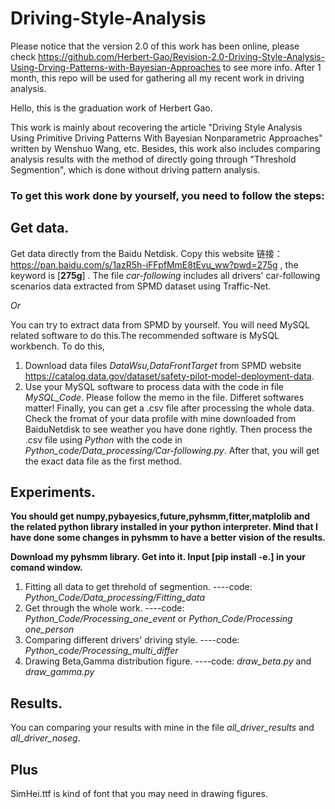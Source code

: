 # Driving-Style-Analysis

Please notice that the version 2.0 of this work has been online, please check https://github.com/Herbert-Gao/Revision-2.0-Driving-Style-Analysis-Using-Drving-Patterns-with-Bayesian-Approaches to see more info. After 1 month, this repo will be used for gathering all my recent work in driving analysis.

Hello, this is the graduation work of Herbert Gao. 

This work is mainly about recovering the article "Driving Style Analysis Using Primitive Driving Patterns With Bayesian Nonparametric Approaches" written by Wenshuo Wang, etc. Besides, this work also includes comparing analysis results with the method of directly going through "Threshold Segmention", which is done without driving pattern analysis.

### To get this work done by yourself, you need to follow the steps:

## Get data.
   Get data directly from the Baidu Netdisk. Copy this website 链接：https://pan.baidu.com/s/1azR5h-iFFpfMmE8tEvu_ww?pwd=275g 
, the keyword is [**275g**] .
   The file *car-following* includes all drivers' car-following scenarios data extracted from SPMD dataset using Traffic-Net.
   
*Or*
  
   You can try to extract data from SPMD by yourself. You will need MySQL related software to do this.The recommended software is MySQL workbench. 
   To do this,
   1. Download data files *DataWsu,DataFrontTarget* from SPMD website https://catalog.data.gov/dataset/safety-pilot-model-deployment-data.
   2. Use your MySQL software to process data with the code in file *MySQL_Code*. Please follow the memo in the file. Differet softwares matter! Finally, you can get a .csv file after processing the whole data. Check the fromat of your data profile with mine downloaded from BaiduNetdisk to see weather you have done rightly.
      Then process the .csv file using *Python* with the code in *Python_code/Data_processing/Car-following.py*. 
      After that, you will get the exact data file as the first method.

## Experiments.
   **You should get numpy,pybayesics,future,pyhsmm,fitter,matplolib and the related python library installed in your python interpreter. Mind that I have done some changes in pyhsmm to have a better vision of the results.**
   
   **Download my pyhsmm library. Get into it. Input [pip install -e.] in your comand window.**
   1. Fitting all data to get threhold of segmention. ----code:  *Python_Code/Data_processing/Fitting_data*
   2. Get through the whole work. ----code:  *Python_Code/Processing_one_event* or *Python_Code/Processing one_person*
   3. Comparing different drivers' driving style. ----code:  *Python_code/Processing_multi_differ*
   4. Drawing Beta,Gamma distribution figure. ----code:  *draw_beta.py* and *draw_gamma.py*

## Results.
You can comparing your results with mine in the file *all_driver_results* and *all_driver_noseg*.

## Plus
SimHei.ttf is kind of font that you may need in drawing figures.
